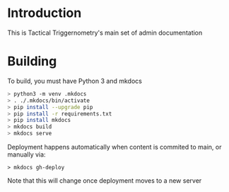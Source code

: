 # Introduction

This is Tactical Triggernometry's main set of admin documentation

# Building

To build, you must have Python 3 and mkdocs

```bash
> python3 -m venv .mkdocs
> . ./.mkdocs/bin/activate
> pip install --upgrade pip
> pip install -r requirements.txt
> pip install mkdocs
> mkdocs build
> mkdocs serve
```

Deployment happens automatically when content is commited to main, or manually via:

```
> mkdocs gh-deploy
```

Note that this will change once deployment moves to a new server

